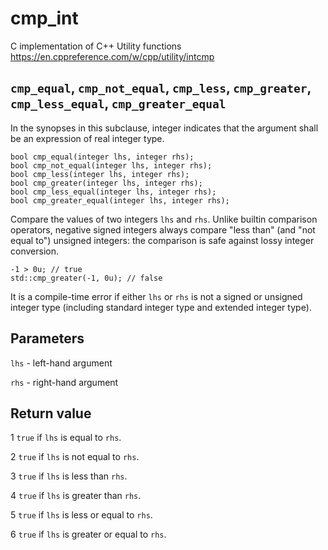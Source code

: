 # cmp_int
C implementation of C++ Utility functions https://en.cppreference.com/w/cpp/utility/intcmp

## `cmp_equal`, `cmp_not_equal`, `cmp_less`, `cmp_greater`, `cmp_less_equal`, `cmp_greater_equal`

In the synopses in this subclause, integer indicates that the argument shall be an expression of real integer type.

```
bool cmp_equal(integer lhs, integer rhs);
bool cmp_not_equal(integer lhs, integer rhs);
bool cmp_less(integer lhs, integer rhs);
bool cmp_greater(integer lhs, integer rhs);
bool cmp_less_equal(integer lhs, integer rhs);
bool cmp_greater_equal(integer lhs, integer rhs);
```

Compare the values of two integers `lhs` and `rhs`. Unlike builtin comparison operators, negative signed integers always compare "less than" (and "not equal to") unsigned integers: the comparison is safe against lossy integer conversion.

```
-1 > 0u; // true
std::cmp_greater(-1, 0u); // false
```
 
It is a compile-time error if either `lhs` or `rhs` is not a signed or unsigned integer type (including standard integer type and extended integer type).

## Parameters
`lhs` - left-hand argument

`rhs` - right-hand argument

## Return value
1 `true` if `lhs` is equal to `rhs`.

2 `true` if `lhs` is not equal to `rhs`.

3 `true` if `lhs` is less than `rhs`.

4 `true` if `lhs` is greater than `rhs`.

5 `true` if `lhs` is less or equal to `rhs`.

6 `true` if `lhs` is greater or equal to `rhs`.

